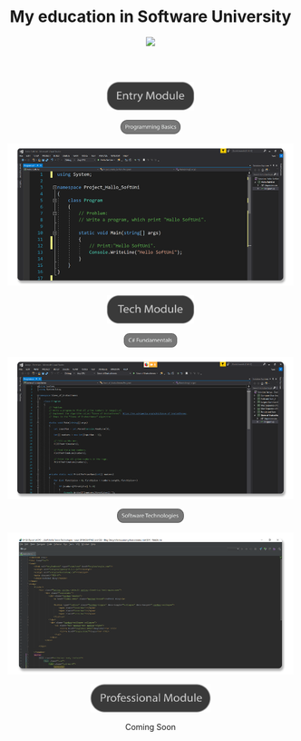 <h1 align="center">My education in Software University</h1>



<p align= "center" ><a href="https://softuni.bg/"><img src ="http://www.nakov.com/wp-content/uploads/2014/01/Software-University-Logo-blue-horizontal.png"></a></p>
<h2 align="center"></h2>
</br>
<p align="center"><img src="Images/Entry Module.png" wight="200px" height="50px"></p>

<p align="center"><img src="Images/Programming Basics.png" wight="100px" height="25px"></p>

<p align="center"><img src="Images/Programming Basics_Code.png" wight="250px" height="250"></p>

<p align="center">
  <img src="Images/Tech Module.png" wight="200px" height="50px">
</p>

<p align="center">
  <img src="https://github.com/YaniLozanov/Software-University/blob/master/Images/C%23%20Fundamentals.png" wight="100px" height="25px">
</p>

<p align="center">
  <img src="Images/Fundamentals_Code.png" wight="250px" height="250""
</p> 
                                                                     
<p align="center">
  <img src="https://github.com/YaniLozanov/Software-University/blob/master/Images/Software%20Technologies%20.png" wight="100px" height="25px">
</p>

<p align="center">
  <img src="https://github.com/YaniLozanov/Software-University/blob/master/Images/Software%20Tehnologies_Code.png" wight="250px" height="250""
</p> 
               
<p align="center"><img src="Images/Professional Module.png" wight="200px" height="50px"></p>

<p align="center">Coming Soon</p>
